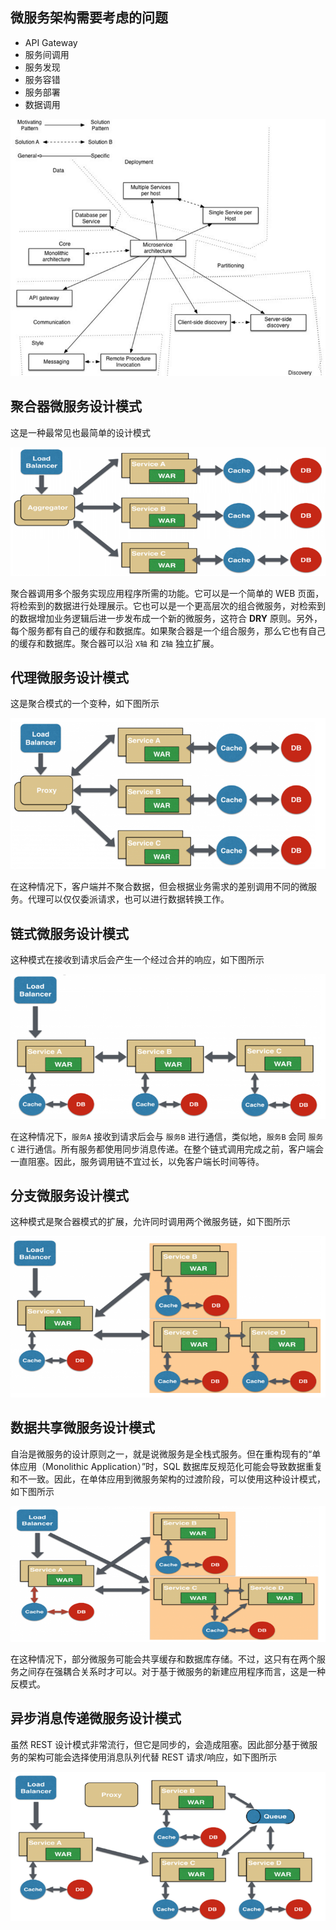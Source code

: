 ## 微服务架构需要考虑的问题

- API Gateway
- 服务间调用
- 服务发现
- 服务容错
- 服务部署
- 数据调用

![983980-20170501200932257-1866725509](assets/983980-20170501200932257-1866725509.png)

## 聚合器微服务设计模式

这是一种最常见也最简单的设计模式

![983980-20170501201000148-1677353522](assets/983980-20170501201000148-1677353522.png)

聚合器调用多个服务实现应用程序所需的功能。它可以是一个简单的 WEB 页面，将检索到的数据进行处理展示。它也可以是一个更高层次的组合微服务，对检索到的数据增加业务逻辑后进一步发布成一个新的微服务，这符合 **DRY** 原则。另外，每个服务都有自己的缓存和数据库。如果聚合器是一个组合服务，那么它也有自己的缓存和数据库。聚合器可以沿 `X轴` 和 `Z轴` 独立扩展。

## 代理微服务设计模式

这是聚合模式的一个变种，如下图所示

![983980-20170501201046898-281749162](assets/983980-20170501201046898-281749162.png)

在这种情况下，客户端并不聚合数据，但会根据业务需求的差别调用不同的微服务。代理可以仅仅委派请求，也可以进行数据转换工作。

## 链式微服务设计模式

这种模式在接收到请求后会产生一个经过合并的响应，如下图所示

![983980-20170501201150117-1722000003](assets/983980-20170501201150117-1722000003.png)

在这种情况下，`服务A` 接收到请求后会与 `服务B` 进行通信，类似地，`服务B` 会同 `服务C` 进行通信。所有服务都使用同步消息传递。在整个链式调用完成之前，客户端会一直阻塞。因此，服务调用链不宜过长，以免客户端长时间等待。

## 分支微服务设计模式

这种模式是聚合器模式的扩展，允许同时调用两个微服务链，如下图所示

![983980-20170501201226507-2146929767](assets/983980-20170501201226507-2146929767.png)

## 数据共享微服务设计模式

自治是微服务的设计原则之一，就是说微服务是全栈式服务。但在重构现有的“单体应用（Monolithic Application）”时，SQL 数据库反规范化可能会导致数据重复和不一致。因此，在单体应用到微服务架构的过渡阶段，可以使用这种设计模式，如下图所示

![983980-20170501201353945-1013665174](assets/983980-20170501201353945-1013665174.png)

在这种情况下，部分微服务可能会共享缓存和数据库存储。不过，这只有在两个服务之间存在强耦合关系时才可以。对于基于微服务的新建应用程序而言，这是一种反模式。

## 异步消息传递微服务设计模式

虽然 REST 设计模式非常流行，但它是同步的，会造成阻塞。因此部分基于微服务的架构可能会选择使用消息队列代替 REST 请求/响应，如下图所示

![983980-20170501201415054-327655979](assets/983980-20170501201415054-327655979.png)
